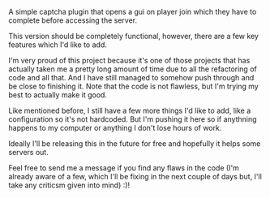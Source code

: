 A simple captcha plugin that opens a gui on player join which they have to complete before accessing the server.

This version should be completely functional, however, there are a few key features which I'd like to add.

I'm very proud of this project because it's one of those projects that has actually taken me a pretty
long amount of time due to all the refactoring of code and all that. And I have still managed
to somehow push through and be close to finishing it. Note that the code is not flawless, but I'm
trying my best to actually make it good.

Like mentioned before, I still have a few more things I'd like to add, like a configuration so it's not hardcoded.
But I'm pushing it here so if anythning happens to my computer or anything I don't lose hours of work.

Ideally I'll be releasing this in the future for free and hopefully it helps some servers out.

Feel free to send me a message if you find any flaws in the code (I'm already aware of a few, which I'll
be fixing in the next couple of days but, I'll take any criticsm given into mind) :)!